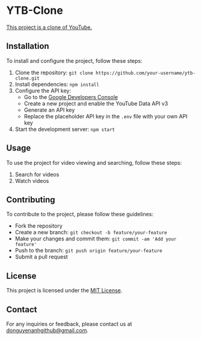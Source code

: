 # YTB-Clone

[This project is a clone of YouTube.](https://ytb-clone-fujfh1xk4-do-nguyen-anhs-projects.vercel.app/)

## Installation

To install and configure the project, follow these steps:

1. Clone the repository: `git clone https://github.com/your-username/ytb-clone.git`
2. Install dependencies: `npm install`
3. Configure the API key:
    - Go to the [Google Developers Console](https://console.developers.google.com/)
    - Create a new project and enable the YouTube Data API v3
    - Generate an API key
    - Replace the placeholder API key in the `.env` file with your own API key
4. Start the development server: `npm start`

## Usage

To use the project for video viewing and searching, follow these steps:

1. Search for videos
2. Watch videos

## Contributing

To contribute to the project, please follow these guidelines:

-   Fork the repository
-   Create a new branch: `git checkout -b feature/your-feature`
-   Make your changes and commit them: `git commit -am 'Add your feature'`
-   Push to the branch: `git push origin feature/your-feature`
-   Submit a pull request

## License

This project is licensed under the [MIT License](LICENSE).

## Contact

For any inquiries or feedback, please contact us at [donguyenanhgithub@gmail.com](donguyenanhgithub@gmail.com).
